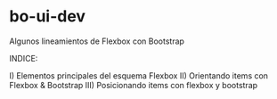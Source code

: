 # bo-ui-dev
Algunos lineamientos de Flexbox con Bootstrap

INDICE:

I) Elementos principales del esquema Flexbox
II) Orientando items con Flexbox & Bootstrap
III) Posicionando items con flexbox y bootstrap
